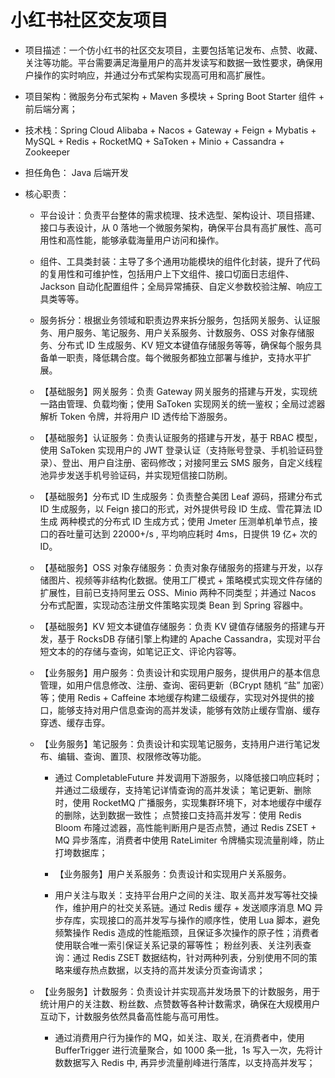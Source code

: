 # 小红书社区交友项目
- 项目描述：一个仿小红书的社区交友项目，主要包括笔记发布、点赞、收藏、关注等功能。平台需要满足海量用户的高并发读写和数据一致性要求，确保用户操作的实时响应，并通过分布式架构实现高可用和高扩展性。

- 项目架构：微服务分布式架构 + Maven 多模块 + Spring Boot Starter 组件 + 前后端分离；

- 技术栈：Spring Cloud Alibaba + Nacos + Gateway + Feign + Mybatis + MySQL + Redis + RocketMQ + SaToken + Minio + Cassandra + Zookeeper

- 担任角色： Java 后端开发

- 核心职责：

    - 平台设计：负责平台整体的需求梳理、技术选型、架构设计、项目搭建、接口与表设计，从 0 落地一个微服务架构，确保平台具有高扩展性、高可用性和高性能，能够承载海量用户访问和操作。

    - 组件、工具类封装：主导了多个通用功能模块的组件化封装，提升了代码的复用性和可维护性，包括用户上下文组件、接口切面日志组件、Jackson 自动化配置组件；全局异常捕获、自定义参数校验注解、响应工具类等等。

    - 服务拆分：根据业务领域和职责边界来拆分服务，包括网关服务、认证服务、用户服务、笔记服务、用户关系服务、计数服务、OSS 对象存储服务、分布式 ID 生成服务、KV 短文本键值存储服务等等，确保每个服务具备单一职责，降低耦合度。每个微服务都独立部署与维护，支持水平扩展。

    - 【基础服务】网关服务：负责 Gateway 网关服务的搭建与开发，实现统一路由管理、负载均衡；使用 SaToken 实现网关的统一鉴权；全局过滤器解析 Token 令牌，并将用户 ID 透传给下游服务。

    - 【基础服务】认证服务：负责认证服务的搭建与开发，基于 RBAC 模型，使用 SaToken 实现用户的 JWT 登录认证（支持账号登录、手机验证码登录）、登出、用户自注册、密码修改；对接阿里云 SMS 服务，自定义线程池异步发送手机号验证码，并实现短信接口防刷。

    - 【基础服务】分布式 ID 生成服务：负责整合美团 Leaf 源码，搭建分布式 ID 生成服务，以 Feign 接口的形式，对外提供号段 ID 生成、雪花算法 ID 生成 两种模式的分布式 ID 生成方式；使用 Jmeter 压测单机单节点，接口的吞吐量可达到 22000+/s , 平均响应耗时 4ms，日提供 19 亿+ 次的 ID。

    - 【基础服务】OSS 对象存储服务：负责对象存储服务的搭建与开发，以存储图片、视频等非结构化数据。使用工厂模式 + 策略模式实现文件存储的扩展性，目前已支持阿里云 OSS、Minio 两种不同类型；并通过 Nacos 分布式配置，实现动态注册文件策略实现类 Bean 到 Spring 容器中。

    - 【基础服务】KV 短文本键值存储服务：负责 KV 键值存储服务的搭建与开发，基于 RocksDB 存储引擎上构建的 Apache Cassandra，实现对平台短文本的的存储与查询，如笔记正文、评论内容等。

    - 【业务服务】用户服务：负责设计和实现用户服务，提供用户的基本信息管理，如用户信息修改、注册、查询、密码更新（BCrypt 随机 “盐” 加密）等；使用 Redis + Caffeine 本地缓存构建二级缓存，实现对外提供的接口，能够支持对用户信息查询的高并发读，能够有效防止缓存雪崩、缓存穿透、缓存击穿。

    - 【业务服务】笔记服务：负责设计和实现笔记服务，支持用户进行笔记发布、编辑、查询、置顶、权限修改等功能。

      - 通过 CompletableFuture 并发调用下游服务，以降低接口响应耗时；并通过二级缓存，支持笔记详情查询的高并发读；
笔记更新、删除时，使用 RocketMQ 广播服务，实现集群环境下，对本地缓存中缓存的删除，达到数据一致性；
点赞接口支持高并发写：使用 Redis Bloom 布隆过滤器，高性能判断用户是否点赞，通过 Redis ZSET + MQ 异步落库，消费者中使用 RateLimiter 令牌桶实现流量削峰，防止打垮数据库；
      - 【业务服务】用户关系服务：负责设计和实现用户关系服务。

      - 用户关注与取关：支持平台用户之间的关注、取关高并发写等社交操作，维护用户的社交关系链。通过 Redis 缓存 + 发送顺序消息 MQ 异步存库，实现接口的高并发写与操作的顺序性，使用 Lua 脚本，避免频繁操作 Redis 造成的性能瓶颈，且保证多次操作的原子性；消费者使用联合唯一索引保证关系记录的幂等性；
粉丝列表、关注列表查询：通过 Redis ZSET 数据结构，针对两种列表，分别使用不同的策略来缓存热点数据，以支持的高并发读分页查询请求；

    - 【业务服务】计数服务：负责设计并实现高并发场景下的计数服务，用于统计用户的关注数、粉丝数、点赞数等各种计数需求，确保在大规模用户互动下，计数服务依然具备高性能与高可用性。

      - 通过消费用户行为操作的 MQ，如关注、取关, 在消费者中，使用 BufferTrigger 进行流量聚合，如 1000 条一批，1s 写入一次，先将计数数据写入 Redis 中, 再异步流量削峰进行落库，以支持高并发写；